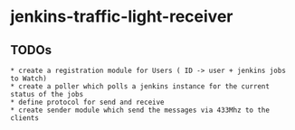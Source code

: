 # jenkins-traffic-light-receiver
## TODOs
    * create a registration module for Users ( ID -> user + jenkins jobs to Watch)
    * create a poller which polls a jenkins instance for the current status of the jobs
    * define protocol for send and receive
    * create sender module which send the messages via 433Mhz to the clients
